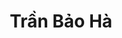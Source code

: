 ---
layout: album_gallery
resource: instagram
title: "Trần Bảo Hà"
description: "Instagram albums of Trần Bảo Hà</br>. Username: baohatran704"
active: gallery
images:
- image_path: /baohatran704/-1/20240221_131622_429313734_400996662475132_3238638339778501613_n.jpg
  gallery-folder: /gallery/baohatran704/-1/
  gallery-name: -1
  gallery-date: May 2025
- image_path: /baohatran704/0/20200418_080104_93705344_2837489056478669_5828168291329640430_n.jpg
  gallery-folder: /gallery/baohatran704/0/
  gallery-name: 0
  gallery-date: May 2025
- image_path: /baohatran704/1/20231024_122946_394755731_2052752771732571_1370765350523523068_n.jpg
  gallery-folder: /gallery/baohatran704/1/
  gallery-name: 1
  gallery-date: May 2025
- image_path: /baohatran704/2/20250209_190405_475588390_18461369869070502_1124692057988189185_n.jpg
  gallery-folder: /gallery/baohatran704/2/
  gallery-name: 2
  gallery-date: May 2025
- image_path: /baohatran704/3/20190703_172642_65048813_2357228844495523_4306902346910995095_n.jpg
  gallery-folder: /gallery/baohatran704/3/
  gallery-name: 3
  gallery-date: May 2025
- image_path: /baohatran704/4/20190328_190929_53752338_1104446653071292_849656195180676641_n.jpg
  gallery-folder: /gallery/baohatran704/4/
  gallery-name: 4
  gallery-date: May 2025
- image_path: /baohatran704/5/20200625_140254_106301618_1265042767171868_2989248932626442600_n.jpg
  gallery-folder: /gallery/baohatran704/5/
  gallery-name: 5
  gallery-date: May 2025
- image_path: /baohatran704/6/20231220_105537_412018111_894157782103952_8150027718111682730_n.jpg
  gallery-folder: /gallery/baohatran704/6/
  gallery-name: 6
  gallery-date: May 2025
- image_path: /baohatran704/7/20200825_104119_118212568_798705280937835_5429982270785385122_n.jpg
  gallery-folder: /gallery/baohatran704/7/
  gallery-name: 7
  gallery-date: May 2025
---